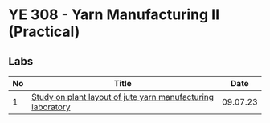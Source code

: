 # YE 308 - Yarn Manufacturing II (Practical)

## Labs

| No  | Title                                                                       | Date     |
| --- | --------------------------------------------------------------------------- | -------- |
| 1   | [Study on plant layout of jute yarn manufacturing laboratory](./labs/01.md) | 09.07.23 |
